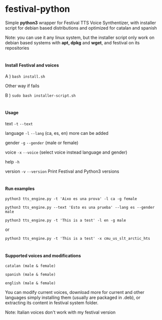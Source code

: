 # festival-python
Simple **python3** wrapper for Festival TTS Voice Synthentizer, 
with installer script for debian based distributions and optimized for catalan and spanish

Note: you can use it any linux system, 
but the installer script only work on debian based systems with **apt, dpkg** and **wget**, 
and festival on its repositories
#
#### Install Festival and voices
A ) `bash install.sh`

Other way if fails

B ) `sudo bash installer-script.sh` 


#
#### Usage
text `-t` `--text`

language `-l` `--lang`  (ca, es, en) more can be added

gender `-g` `--gender`  (male or female)

voice `-x` `--voice`  (select voice instead language and gender)

help `-h`

version `-v`  `--version` Print Festival and Python3 versions
#
#### Run examples
`python3 tts_engine.py -t 'Aixo es una prova' -l ca -g female`

`python3 tts_engine.py --text 'Esto es una prueba' --lang es --gender male`

`python3 tts_engine.py -t 'This is a test' -l en -g male`

or

`python3 tts_engine.py -t 'This is a test' -x cmu_us_slt_arctic_hts`
#
#### Supported voices and modifications
`catalan (male & female)` 

`spanish (male & female)`

`english (male & female)`

You can modify current voices, 
download more for current and other languages
simply installing them (usually are packaged in .deb),
or extracting its content in festival system folder.

Note: Italian voices don't work with my festival version